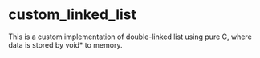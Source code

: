 # custom_linked_list
This is a custom implementation of double-linked list using pure C, where data is stored by void* to memory. 
